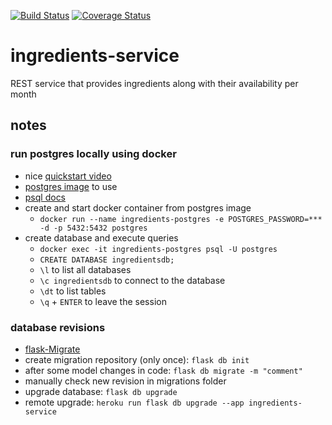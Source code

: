 [![Build Status](https://travis-ci.org/brauls/ingredients-service.svg?branch=master)](https://travis-ci.org/brauls/ingredients-service)
[![Coverage Status](https://coveralls.io/repos/github/brauls/ingredients-service/badge.svg?branch=master)](https://coveralls.io/github/brauls/ingredients-service?branch=master)

# ingredients-service
REST service that provides ingredients along with their availability per month

## notes

### run postgres locally using docker
* nice [quickstart video](https://www.youtube.com/watch?v=A8dErdDMqb0)
* [postgres image](https://hub.docker.com/_/postgres/) to use
* [psql docs](https://www.postgresql.org/docs/current/app-psql.html)
* create and start docker container from postgres image
    * `docker run --name ingredients-postgres -e POSTGRES_PASSWORD=*** -d -p 5432:5432 postgres`
* create database and execute queries
    * `docker exec -it ingredients-postgres psql -U postgres`
    * `CREATE DATABASE ingredientsdb;`
    * `\l` to list all databases
    * `\c ingredientsdb` to connect to the database
    * `\dt` to list tables
    * `\q` + `ENTER` to leave the session

### database revisions
* [flask-Migrate](https://flask-migrate.readthedocs.io/en/latest/)
* create migration repository (only once): `flask db init`
* after some model changes in code: `flask db migrate -m "comment"`
* manually check new revision in migrations folder
* upgrade database: `flask db upgrade`
* remote upgrade: `heroku run flask db upgrade --app ingredients-service`